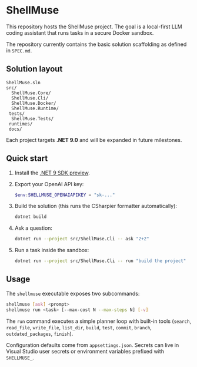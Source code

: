 # ShellMuse

This repository hosts the ShellMuse project. The goal is a local-first LLM coding assistant that runs tasks in a secure Docker sandbox.

The repository currently contains the basic solution scaffolding as defined in `SPEC.md`.

## Solution layout

```
ShellMuse.sln
src/
  ShellMuse.Core/
  ShellMuse.Cli/
  ShellMuse.Docker/
  ShellMuse.Runtime/
 tests/
  ShellMuse.Tests/
 runtimes/
 docs/
```

Each project targets **.NET 9.0** and will be expanded in future milestones.

## Quick start

1. Install the [.NET 9 SDK preview](https://dotnet.microsoft.com/download/dotnet/9.0).
2. Export your OpenAI API key:

   ```powershell
   $env:SHELLMUSE_OPENAIAPIKEY = "sk-..."
   ```

3. Build the solution (this runs the CSharpier formatter automatically):

   ```bash
   dotnet build
   ```

4. Ask a question:

   ```bash
   dotnet run --project src/ShellMuse.Cli -- ask "2+2"
   ```

5. Run a task inside the sandbox:

   ```bash
   dotnet run --project src/ShellMuse.Cli -- run "build the project"
   ```

## Usage

The `shellmuse` executable exposes two subcommands:

```bash
shellmuse [ask] <prompt>
shellmuse run <task> [--max-cost N --max-steps N] [-v]
```

The `run` command executes a simple planner loop with built-in tools
(`search`, `read_file`, `write_file`, `list_dir`, `build`, `test`, `commit`, `branch`, `outdated_packages`, `finish`).

Configuration defaults come from `appsettings.json`. Secrets can live in Visual
Studio user secrets or environment variables prefixed with `SHELLMUSE_`.

